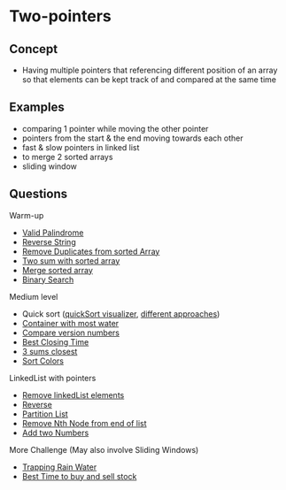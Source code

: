 # Two-pointers


## Concept
- Having multiple pointers that referencing different position of an array so that elements can be kept track of and compared at the same time 

## Examples
- comparing 1 pointer while moving the other pointer
- pointers from the start & the end moving towards each other
- fast & slow pointers in linked list
- to merge 2 sorted arrays
- sliding window


## Questions
Warm-up
- [Valid Palindrome](https://leetcode.com/problems/valid-palindrome/)
- [Reverse String](https://leetcode.com/problems/reverse-string/)
- [Remove Duplicates from sorted Array](https://leetcode.com/problems/remove-duplicates-from-sorted-array)
- [Two sum with sorted array](https://leetcode.com/problems/two-sum-ii-input-array-is-sorted/)
- [Merge sorted array](https://leetcode.com/problems/merge-sorted-array/)
- [Binary Search ](https://leetcode.com/problems/binary-search/)

Medium level
- Quick sort ([quickSort visualizer](https://www.hackerearth.com/practice/algorithms/sorting/quick-sort/visualize/), [different approaches](https://www.geeksforgeeks.org/implement-various-types-of-partitions-in-quick-sort-in-java/))
- [Container with most water](https://leetcode.com/problems/container-with-most-water/)
- [Compare version numbers](https://leetcode.com/problems/compare-version-numbers/)
- [Best Closing Time](https://leetcode.com/problems/minimum-penalty-for-a-shop/)
- [3 sums closest](https://leetcode.com/problems/3sum-closest)
- [Sort Colors](https://leetcode.com/problems/sort-colors/)

LinkedList with pointers
- [Remove linkedList elements](https://leetcode.com/problems/remove-linked-list-elements/)
- [Reverse](https://leetcode.com/problems/reverse-linked-list/)
- [Partition List](https://leetcode.com/problems/partition-list/)
- [Remove Nth Node from end of list ](https://leetcode.com/problems/remove-nth-node-from-end-of-list/)
- [Add two Numbers](https://leetcode.com/problems/add-two-numbers/)





More Challenge (May also involve Sliding Windows)
- [Trapping Rain Water](https://leetcode.com/problems/trapping-rain-water/)
- [Best Time to buy and sell stock](https://leetcode.com/problems/best-time-to-buy-and-sell-stock/)